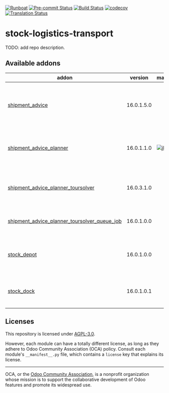 
[![Runboat](https://img.shields.io/badge/runboat-Try%20me-875A7B.png)](https://runboat.odoo-community.org/builds?repo=OCA/stock-logistics-transport&target_branch=16.0)
[![Pre-commit Status](https://github.com/OCA/stock-logistics-transport/actions/workflows/pre-commit.yml/badge.svg?branch=16.0)](https://github.com/OCA/stock-logistics-transport/actions/workflows/pre-commit.yml?query=branch%3A16.0)
[![Build Status](https://github.com/OCA/stock-logistics-transport/actions/workflows/test.yml/badge.svg?branch=16.0)](https://github.com/OCA/stock-logistics-transport/actions/workflows/test.yml?query=branch%3A16.0)
[![codecov](https://codecov.io/gh/OCA/stock-logistics-transport/branch/16.0/graph/badge.svg)](https://codecov.io/gh/OCA/stock-logistics-transport)
[![Translation Status](https://translation.odoo-community.org/widgets/stock-logistics-transport-16-0/-/svg-badge.svg)](https://translation.odoo-community.org/engage/stock-logistics-transport-16-0/?utm_source=widget)

<!-- /!\ do not modify above this line -->

# stock-logistics-transport

TODO: add repo description.

<!-- /!\ do not modify below this line -->

<!-- prettier-ignore-start -->

[//]: # (addons)

Available addons
----------------
addon | version | maintainers | summary
--- | --- | --- | ---
[shipment_advice](shipment_advice/) | 16.0.1.5.0 |  | Manage your (un)loading process through shipment advices.
[shipment_advice_planner](shipment_advice_planner/) | 16.0.1.1.0 | [![jbaudoux](https://github.com/jbaudoux.png?size=30px)](https://github.com/jbaudoux) | This module is used to plan ready transfers in shipment advices.
[shipment_advice_planner_toursolver](shipment_advice_planner_toursolver/) | 16.0.3.1.0 |  | Shipment advices planning by geo-optimization (TourSolver)
[shipment_advice_planner_toursolver_queue_job](shipment_advice_planner_toursolver_queue_job/) | 16.0.1.0.0 |  | Run TourSolver queries in queue jobs
[stock_depot](stock_depot/) | 16.0.1.0.0 |  | This module allows users to manage partners stock depots.
[stock_dock](stock_dock/) | 16.0.1.0.1 |  | Manage the loading docks of your warehouse.

[//]: # (end addons)

<!-- prettier-ignore-end -->

## Licenses

This repository is licensed under [AGPL-3.0](LICENSE).

However, each module can have a totally different license, as long as they adhere to Odoo Community Association (OCA)
policy. Consult each module's `__manifest__.py` file, which contains a `license` key
that explains its license.

----
OCA, or the [Odoo Community Association](http://odoo-community.org/), is a nonprofit
organization whose mission is to support the collaborative development of Odoo features
and promote its widespread use.
